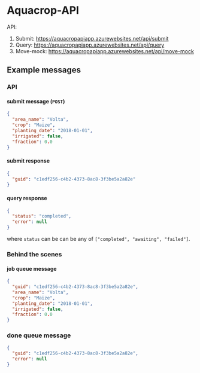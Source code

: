 # Aquacrop-API

API:
1. Submit: https://aquacropapiapp.azurewebsites.net/api/submit
2. Query: https://aquacropapiapp.azurewebsites.net/api/query
3. Move-mock: https://aquacropapiapp.azurewebsites.net/api/move-mock


## Example messages

### API

#### submit message (`POST`)

```json
{
  "area_name": "Volta",
  "crop": "Maize",
  "planting_date": "2018-01-01",
  "irrigated": false,
  "fraction": 0.0
}
```

#### submit response

```json
{
  "guid": "c1edf256-c4b2-4373-8ac8-3f3be5a2a82e"
}
```

#### query response

```json
{
  "status": "completed",
  "error": null
}
```

where `status` can be can be any of `["completed", "awaiting", "failed"]`.


### Behind the scenes

#### job queue message

```json
{
  "guid": "c1edf256-c4b2-4373-8ac8-3f3be5a2a82e",
  "area_name": "Volta",
  "crop": "Maize",
  "planting_date": "2018-01-01",
  "irrigated": false,
  "fraction": 0.0
}
```

### done queue message

```json
{
  "guid": "c1edf256-c4b2-4373-8ac8-3f3be5a2a82e",
  "error": null
}
```
